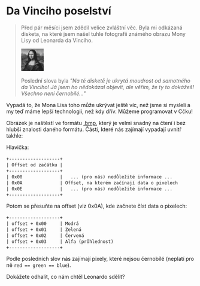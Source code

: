 # Da Vinciho poselství

> Před pár měsíci jsem zdědil velice zvláštní věc. Byla mi odkázaná disketa, na které jsem našel tuhle fotografii známého obrazu Mony Lisy od Leonarda da Vinciho.
>
> ![Mona Lisa](./fotka.bmp)
>
> Poslední slova byla *"Na té disketě je ukrytá moudrost od samotného da Vinciho! Já jsem ho nědokázal objevit, ale věřím, že ty to dokážeš! Všechno není černobílé..."*

Vypadá to, že Mona Lisa toho může ukrývat ještě víc, než jsme si mysleli a my teď máme lepší technologii, než kdy dřív. Můžeme programovat v Cčku!

Obrázek je naštěstí ve formátu [.bmp](https://en.wikipedia.org/wiki/BMP_file_format), který je velmi snadný na čtení i bez hlubší znalosti daného formátu. Části, které nás zajímají vypadají uvnitř takhle:


Hlavička:
```
+-------------------+
| Offset od začátku |
+-------------------+
| 0x00              |   ... (pro nás) nedůležité informace ...
| 0x0A              | Offset, na kterém začínají data o pixelech
| 0x0E              |   ... (pro nás) nedůležité informace ...
+-------------------+
```

Potom se přesuňte na offset (viz 0x0A), kde začnete číst data o pixelech:
```
+-------------------+
| offset + 0x00     | Modrá
| offset + 0x01     | Zelená
| offset + 0x02     | Červená
| offset + 0x03     | Alfa (průhlednost)
+-------------------+
```

Podle posledních slov nás zajímají pixely, které nejsou černobílé (neplatí pro ně `red == green == blue`).

Dokážete odhalit, co nám chtěl Leonardo sdělit?